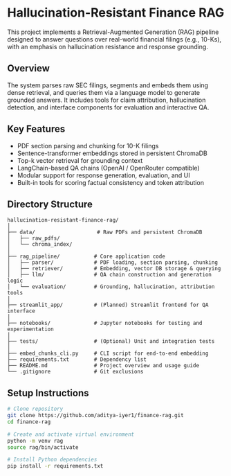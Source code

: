 # Hallucination-Resistant Finance RAG

This project implements a Retrieval-Augmented Generation (RAG) pipeline designed to answer questions over real-world financial filings (e.g., 10-Ks), with an emphasis on hallucination resistance and response grounding.

## Overview

The system parses raw SEC filings, segments and embeds them using dense retrieval, and queries them via a language model to generate grounded answers. It includes tools for claim attribution, hallucination detection, and interface components for evaluation and interactive QA.

## Key Features

- PDF section parsing and chunking for 10-K filings  
- Sentence-transformer embeddings stored in persistent ChromaDB  
- Top-k vector retrieval for grounding context  
- LangChain-based QA chains (OpenAI / OpenRouter compatible)  
- Modular support for response generation, evaluation, and UI  
- Built-in tools for scoring factual consistency and token attribution  

## Directory Structure

```
hallucination-resistant-finance-rag/
│
├── data/                    # Raw PDFs and persistent ChromaDB
│   ├── raw_pdfs/
│   └── chroma_index/
│
├── rag_pipeline/           # Core application code
│   ├── parser/             # PDF loading, section parsing, chunking
│   ├── retriever/          # Embedding, vector DB storage & querying
│   ├── llm/                # QA chain construction and generation logic
│   └── evaluation/         # Grounding, hallucination, attribution tools
│
├── streamlit_app/          # (Planned) Streamlit frontend for QA interface
│
├── notebooks/              # Jupyter notebooks for testing and experimentation
│
├── tests/                  # (Optional) Unit and integration tests
│
├── embed_chunks_cli.py     # CLI script for end-to-end embedding
├── requirements.txt        # Dependency list
├── README.md               # Project overview and usage guide
└── .gitignore              # Git exclusions
```

## Setup Instructions

```bash
# Clone repository
git clone https://github.com/aditya-iyer1/finance-rag.git
cd finance-rag

# Create and activate virtual environment
python -m venv rag
source rag/bin/activate

# Install Python dependencies
pip install -r requirements.txt
```
